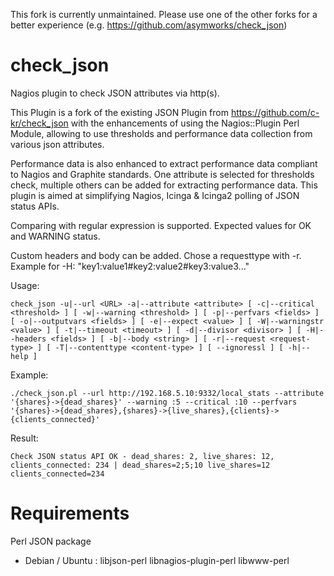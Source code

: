 This fork is currently unmaintained. Please use one of the other forks for a better experience (e.g. https://github.com/asymworks/check_json)

check_json
==========

Nagios plugin to check JSON attributes via http(s).

This Plugin is a fork of the existing JSON Plugin from https://github.com/c-kr/check_json with the enhancements of using the Nagios::Plugin Perl Module, allowing to use thresholds and performance data collection from various json attributes.

Performance data is also enhanced to extract performance data compliant to Nagios and Graphite standards. One attribute is selected for thresholds check, multiple others can be added for extracting performance data. This plugin is aimed at simplifying Nagios, Icinga & Icinga2 polling of JSON status APIs.

Comparing with regular expression is supported.
Expected values for OK and WARNING status.

Custom headers and body can be added. Chose a requesttype with -r.
Example for -H: "key1:value1#key2:value2#key3:value3..."

Usage: 
```
check_json -u|--url <URL> -a|--attribute <attribute> [ -c|--critical <threshold> ] [ -w|--warning <threshold> ] [ -p|--perfvars <fields> ] [ -o|--outputvars <fields> ] [ -e|--expect <value> ] [ -W|--warningstr <value> ] [ -t|--timeout <timeout> ] [ -d|--divisor <divisor> ] [ -H|--headers <fields> ] [ -b|--body <string> ] [ -r|--request <request-type> ] [ -T|--contenttype <content-type> ] [ --ignoressl ] [ -h|--help ]
```

Example: 
```
./check_json.pl --url http://192.168.5.10:9332/local_stats --attribute '{shares}->{dead_shares}' --warning :5 --critical :10 --perfvars '{shares}->{dead_shares},{shares}->{live_shares},{clients}->{clients_connected}'
```

Result:
```
Check JSON status API OK - dead_shares: 2, live_shares: 12, clients_connected: 234 | dead_shares=2;5;10 live_shares=12 clients_connected=234
```

Requirements
============

Perl JSON package

* Debian / Ubuntu : libjson-perl libnagios-plugin-perl libwww-perl
